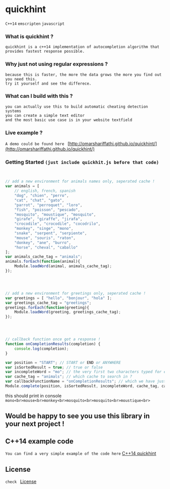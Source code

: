 # quickhint

`C++14` `emscripten` `javascript`



### What is quickhint ?
`quickhint is a c++14 implementation of autocompletion algorithm that provides fastest response possible.`



### Why just not using regular expressions ?
`because this is faster, the more the data grows the more you find out you need this.`<br>
`try it yourself and see the differece.`



### What can I build with this ?
`you can actually use this to build automatic cheating detection systems`<br>
`you can create a simple text editor`<br>
`and the most basic use case is in your website textfield`<br>



### Live example ?
`A demo could be found here ` [http://omarshariffathi.github.io/quickhint/](http://omarshariffathi.github.io/quickhint/)



### Getting Started `(just include quickhit.js before that code)`
```javascript


// add a new environment for animals names only, seperated cache !
var animals = [
	// english, french, spanish
	"dog", "chien", "perro",
	"cat", "chat", "gato",
	"parrot", "perroquet", "loro",
	"fish", "poisson", "pescado",
	"mosquito", "moustique", "mosquito",
	"girafe", "giraffe", "jirafa",
	"crocodile", "crocodile", "cocodrilo",
	"monkey", "singe", "mono",
	"snake", "serpent", "serpiente",
	"mouse", "souris", "raton",
	"donkey", "ane", "burro",
	"horse", "cheval", "caballo"
];
var animals_cache_tag = "animals";
animals.forEach(function(animal){
	Module.loadWord(animal, animals_cache_tag);
});




// add a new environment for greetings only, seperated cache !
var greetings = [ "hello", "bonjour", "hola" ];
var greetings_cache_tag = "greetings";
greetings.forEach(function(greeting){
	Module.loadWord(greeting, greetings_cache_tag);
});




// callback function once got a response !
function onCompletionResults(completion) {
	console.log(completion);
}

var position = "START"; // START or END or ANYWHERE
var isSortedResult = true; // true or false
var incompleteWord = "mo"; // the very first two characters typed for example
var cache_tag = "animals"; // which cache to search in ?
var callbackFunctionName = "onCompletionResults"; // which we have just created above
Module.complete(position, isSortedResult, incompleteWord, cache_tag, callbackFunctionName);

```

this should print in console `mono<br>mouse<br>monkey<br>mosquito<br>mosquito<br>moustique<br>`


## Would be happy to see you use this library in your next project !

## C++14 example code
`You can find a very simple example of the code here` [C++14 quickhint](https://github.com/omarshariffathi/Autocompletion)


## License
`check ` [License](https://github.com/omarshariffathi/quickhint/blob/gh-pages/License.md)
